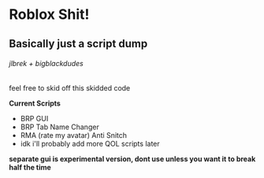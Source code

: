 # Roblox Shit! 
## Basically just a script dump
###### jlbrek + bigblackdudes

feel free to skid off this skidded code

**Current Scripts**
- BRP GUI
- BRP Tab Name Changer
- RMA (rate my avatar) Anti Snitch
- idk i'll probably add more QOL scripts later

**separate gui is experimental version, dont use unless you want it to break half the time**
